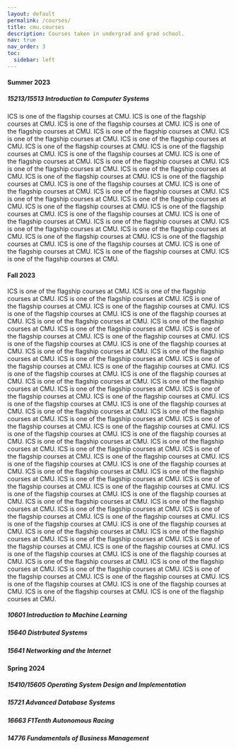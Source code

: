 ```yaml
---
layout: default
permalink: /courses/
title: cmu.courses
description: Courses taken in undergrad and grad school.
nav: true
nav_order: 3
toc:
  sidebar: left
---
```


#### Summer 2023


##### 15213/15513 Introduction to Computer Systems

ICS is one of the flagship courses at CMU. 
ICS is one of the flagship courses at CMU. 
ICS is one of the flagship courses at CMU. 
ICS is one of the flagship courses at CMU. 
ICS is one of the flagship courses at CMU. 
ICS is one of the flagship courses at CMU. 
ICS is one of the flagship courses at CMU. 
ICS is one of the flagship courses at CMU. 
ICS is one of the flagship courses at CMU. 
ICS is one of the flagship courses at CMU. 
ICS is one of the flagship courses at CMU. 
ICS is one of the flagship courses at CMU. 
ICS is one of the flagship courses at CMU. 
ICS is one of the flagship courses at CMU. 
ICS is one of the flagship courses at CMU. 
ICS is one of the flagship courses at CMU. 
ICS is one of the flagship courses at CMU. 
ICS is one of the flagship courses at CMU. 
ICS is one of the flagship courses at CMU. 
ICS is one of the flagship courses at CMU. 
ICS is one of the flagship courses at CMU. 
ICS is one of the flagship courses at CMU. 
ICS is one of the flagship courses at CMU. 
ICS is one of the flagship courses at CMU. 
ICS is one of the flagship courses at CMU. 
ICS is one of the flagship courses at CMU. 
ICS is one of the flagship courses at CMU. 
ICS is one of the flagship courses at CMU. 
ICS is one of the flagship courses at CMU. 
ICS is one of the flagship courses at CMU. 
ICS is one of the flagship courses at CMU. 
ICS is one of the flagship courses at CMU. 
ICS is one of the flagship courses at CMU. 
ICS is one of the flagship courses at CMU. 

#### Fall 2023

ICS is one of the flagship courses at CMU. 
ICS is one of the flagship courses at CMU. 
ICS is one of the flagship courses at CMU. 
ICS is one of the flagship courses at CMU. 
ICS is one of the flagship courses at CMU. 
ICS is one of the flagship courses at CMU. 
ICS is one of the flagship courses at CMU. 
ICS is one of the flagship courses at CMU. 
ICS is one of the flagship courses at CMU. ICS is one of the flagship courses at CMU. 
ICS is one of the flagship courses at CMU. 
ICS is one of the flagship courses at CMU. 
ICS is one of the flagship courses at CMU. 
ICS is one of the flagship courses at CMU. 
ICS is one of the flagship courses at CMU. 
ICS is one of the flagship courses at CMU. 
ICS is one of the flagship courses at CMU. 
ICS is one of the flagship courses at CMU. ICS is one of the flagship courses at CMU. 
ICS is one of the flagship courses at CMU. 
ICS is one of the flagship courses at CMU. 
ICS is one of the flagship courses at CMU. 
ICS is one of the flagship courses at CMU. 
ICS is one of the flagship courses at CMU. 
ICS is one of the flagship courses at CMU. 
ICS is one of the flagship courses at CMU. 
ICS is one of the flagship courses at CMU. ICS is one of the flagship courses at CMU. 
ICS is one of the flagship courses at CMU. 
ICS is one of the flagship courses at CMU. 
ICS is one of the flagship courses at CMU. 
ICS is one of the flagship courses at CMU. 
ICS is one of the flagship courses at CMU. 
ICS is one of the flagship courses at CMU. 
ICS is one of the flagship courses at CMU. 
ICS is one of the flagship courses at CMU. ICS is one of the flagship courses at CMU. 
ICS is one of the flagship courses at CMU. 
ICS is one of the flagship courses at CMU. 
ICS is one of the flagship courses at CMU. 
ICS is one of the flagship courses at CMU. 
ICS is one of the flagship courses at CMU. 
ICS is one of the flagship courses at CMU. 
ICS is one of the flagship courses at CMU. 
ICS is one of the flagship courses at CMU. ICS is one of the flagship courses at CMU. 
ICS is one of the flagship courses at CMU. 
ICS is one of the flagship courses at CMU. 
ICS is one of the flagship courses at CMU. 
ICS is one of the flagship courses at CMU. 
ICS is one of the flagship courses at CMU. 
ICS is one of the flagship courses at CMU. 
ICS is one of the flagship courses at CMU. 
ICS is one of the flagship courses at CMU. ICS is one of the flagship courses at CMU. 
ICS is one of the flagship courses at CMU. 
ICS is one of the flagship courses at CMU. 
ICS is one of the flagship courses at CMU. 
ICS is one of the flagship courses at CMU. 
ICS is one of the flagship courses at CMU. 
ICS is one of the flagship courses at CMU. 
ICS is one of the flagship courses at CMU. 
ICS is one of the flagship courses at CMU. ICS is one of the flagship courses at CMU. 
ICS is one of the flagship courses at CMU. 
ICS is one of the flagship courses at CMU. 
ICS is one of the flagship courses at CMU. 
ICS is one of the flagship courses at CMU. 
ICS is one of the flagship courses at CMU. 
ICS is one of the flagship courses at CMU. 
ICS is one of the flagship courses at CMU. 
ICS is one of the flagship courses at CMU. 
##### 10601 Introduction to Machine Learning

##### 15640 Distrbuted Systems 

##### 15641 Networking and the Internet


#### Spring 2024

##### 15410/15605 Operating System Design and Implementation 

##### 15721 Advanced Database Systems 


##### 16663 F1Tenth Autonomous Racing 

##### 14776 Fundamentals of Business Management 

